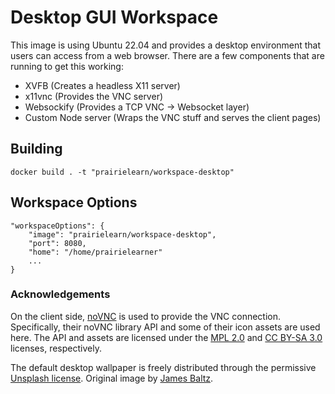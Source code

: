 # Desktop GUI Workspace

This image is using Ubuntu 22.04 and provides a desktop environment that users can access from a web browser. There are a few components that are running to get this working:

- XVFB (Creates a headless X11 server)
- x11vnc (Provides the VNC server)
- Websockify (Provides a TCP VNC -> Websocket layer)
- Custom Node server (Wraps the VNC stuff and serves the client pages)

## Building

`docker build . -t "prairielearn/workspace-desktop"`

## Workspace Options

```
"workspaceOptions": {
    "image": "prairielearn/workspace-desktop",
    "port": 8080,
    "home": "/home/prairielearner"
    ...
}
```

### Acknowledgements

On the client side, [noVNC](https://novnc.com/info.html) is used to provide the VNC connection. Specifically, their noVNC library API and some of their icon assets are used here. The API and assets are licensed under the [MPL 2.0](https://www.mozilla.org/en-US/MPL/2.0/) and [CC BY-SA 3.0](https://creativecommons.org/licenses/by-sa/3.0/) licenses, respectively.

The default desktop wallpaper is freely distributed through the permissive [Unsplash license](https://unsplash.com/license). Original image by [James Baltz](https://unsplash.com/photos/H5pTpgTWpbg).

